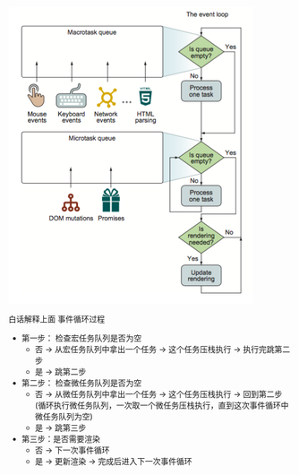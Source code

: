 ![](./eventloop.png)

白话解释上面 事件循环过程

* 第一步： 检查宏任务队列是否为空
	* 否 -> 从宏任务队列中拿出一个任务 -> 这个任务压栈执行 -> 执行完跳第二步
	* 是 -> 跳第二步
* 第二步： 检查微任务队列是否为空
	* 否 -> 从微任务队列中拿出一个任务 -> 这个任务压栈执行 -> 回到第二步(循环执行微任务队列，一次取一个微任务压栈执行，直到这次事件循环中微任务队列为空)
	* 是 -> 跳第三步
* 第三步：是否需要渲染
	* 否 -> 下一次事件循环
	* 是 -> 更新渲染 -> 完成后进入下一次事件循环 
